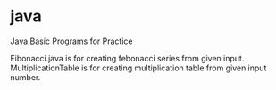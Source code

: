 # java
Java Basic Programs for Practice

Fibonacci.java is for creating febonacci series from given input.
MultiplicationTable is for creating multiplication table from given input number.
